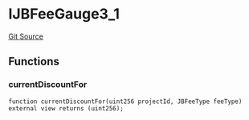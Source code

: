 # IJBFeeGauge3_1

[Git Source](https://github.com/jbx-protocol/juice-contracts-v3/blob/d45af6f3e4786ae53b9c9248af7f5f8ee832bece/contracts/interfaces/IJBFeeGauge3_1.sol)

## Functions

### currentDiscountFor

```solidity
function currentDiscountFor(uint256 projectId, JBFeeType feeType) external view returns (uint256);
```

